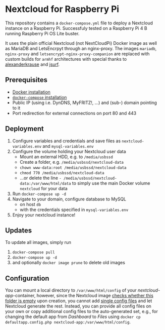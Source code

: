 # Nextcloud for Raspberry Pi
This repository contains a `docker-compose.yml` file to deploy a Nextcloud instance on a Raspberry Pi. Successfuly tested on a Raspberry Pi 4 B running Raspberry Pi OS Lite buster.

It uses the plain official Nextcloud (not NextCloudPi) Docker image as well as MariaDB and LetsEncrpyt through an nginx-proxy.
The images `mariadb`, `nginx-proxy` and `letsencrypt-nginx-proxy-companion` are replaced with custom builds for `armhf` architectures with special thanks to [alexanderkrause](https://github.com/Alexander-Krause/rpi-docker-letsencrypt-nginx-proxy-companion) and [jsurf](https://hub.docker.com/r/jsurf/rpi-mariadb).

## Prerequisites
- [Docker installation](https://phoenixnap.com/kb/docker-on-raspberry-pi)
- [`docker-compose` installation](https://dev.to/rohansawant/installing-docker-and-docker-compose-on-the-raspberry-pi-in-5-simple-steps-3mgl)
- Public IP (using i.e. DynDNS, MyFRITZ!, ...) and (sub-) domain pointing to it
- Port redirection for external connections on port 80 and 443

## Deployment
1. Configure variables and credentials and save files as `nextcloud-variables.env` and `mysql-variables.env`
1. Configure the volume holding your Nextcloud user data
    - Mount an external HDD, e.g. to `/media/usbssd`
    - Create a folder, e.g. `/media/usbssd/nextcloud-data`
    - `chown www-data:root /media/usbssd/nextcloud-data`
    - `chmod 770 /media/usbssd/nextcloud-data`
    - ...or delete the line `- /media/usbssd/nextcloud-data:/var/www/html/data` to simply use the main Docker volume `nextcloud` for your data
1. Run `docker-compose up -d`
1. Navigate to your domain, configure database to MySQL
    - on host `db`
    - with the credentials specified in `mysql-variables.env`
1. Enjoy your nextcloud instance!

## Updates
To update all images, simply run
1. `docker-compose pull`
2. `docker-compose up -d`
3. and optionally `docker image prune` to delete old images

## Configuration
You can mount a local directory to `/var/www/html/config` of your _nextcloud-app_-container, however, since the Nextcloud image [checks whether this folder is empty](https://github.com/nextcloud/docker/blob/master/docker-entrypoint.sh#L107) upon creation, you cannot add [single config files](https://docs.nextcloud.com/server/latest/admin_manual/configuration_server/config_sample_php_parameters.html#multiple-config-php-file) and let Nextcloud generate the rest. Instead, you can provide all config files on your own or copy additional config files to the auto-generated set, e.g., for changing the default app from _Dashboard_ to _Files_ using `docker cp defaultapp.config.php nextcloud-app:/var/www/html/config`.


